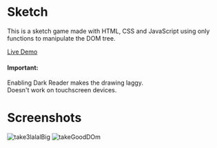 # Sketch

<p>This is a sketch game made with HTML, CSS and JavaScript using only functions to manipulate the DOM tree.</p>
<a href="https://thesuckerpuncher.github.io/Sketch/">Live Demo</a>
<h4>Important:</h4>
<p>Enabling Dark Reader makes the drawing laggy.<br>
Doesn't work on touchscreen devices.</p>

# Screenshots

![take3lalalBig](https://user-images.githubusercontent.com/111386807/201340817-1957b223-4264-465b-a513-b7004fdee463.png)
![takeGoodDOm](https://user-images.githubusercontent.com/111386807/201349761-f392e88a-e835-428a-af2f-f2d30692e0a6.png)
